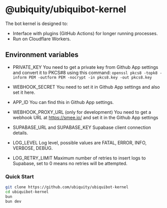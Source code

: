 # @ubiquity/ubiquibot-kernel

The bot kernel is designed to:

- Interface with plugins (GitHub Actions) for longer running processes.
- Run on Cloudflare Workers.

## Environment variables

- PRIVATE_KEY
  You need to get a private key from Github App settings and convert it to PKCS#8 using this command:
  `openssl pkcs8 -topk8 -inform PEM -outform PEM -nocrypt -in pkcs8.key -out pkcs8.key`

- WEBHOOK_SECRET
  You need to set it in Github App settings and also set it here.

- APP_ID
  You can find this in Github App settings.

- WEBHOOK_PROXY_URL (only for development)
  You need to get a webhook URL at <https://smee.io/> and set it in the Github App settings

- SUPABASE_URL and SUPABASE_KEY
  Supabase client connection details.

- LOG_LEVEL
  Log level, possible values are FATAL, ERROR, INFO, VERBOSE, DEBUG.

- LOG_RETRY_LIMIT
  Maximum number of retries to insert logs to Supabase, set to 0 means no retries will be attempted.


### Quick Start

```bash
git clone https://github.com/ubiquity/ubiquibot-kernel
cd ubiquibot-kernel
bun
bun dev
```
